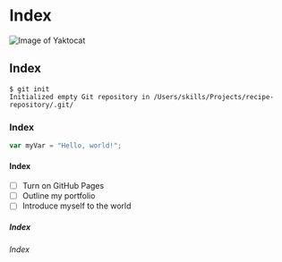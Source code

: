 # Index

![Image of Yaktocat](https://octodex.github.com/images/yaktocat.png)

## Index

```
$ git init
Initialized empty Git repository in /Users/skills/Projects/recipe-repository/.git/
```

### Index

``` javascript
var myVar = "Hello, world!";
```

#### Index

- [ ] Turn on GitHub Pages
- [ ] Outline my portfolio
- [ ] Introduce myself to the world

##### Index

###### Index
